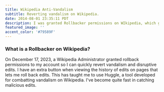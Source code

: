 ```yaml
---
title: Wikipedia Anti-Vandalism
subtitle: Reverting vandalism on Wikipedia.
date: 2014-08-01 23:35:11 PDT
description: I was granted Rollbacker permissions on WIkipedia, which gives me the ability to quickly revert vandalism.
featured_image: ''
accent_color: '#79589F'
--- 
```


### What is a Rollbacker on Wikipedia?

On December 17, 2023, a Wikipedia Administrator granted rollback permissions to my account so I can quickly revert vandalism and disruptive edits. I have an extra button when viewing the history of edits on pages that lets me roll back edits. This has taught me to use Huggle, a tool developed for combatting vandalism on Wikipedia. I've become quite fast in catching malicious edits.
